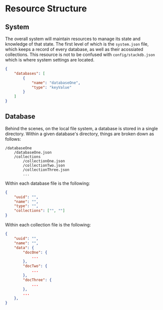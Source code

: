 # Resource Structure

## System
The overall system will maintain resources to manage its state and knowledge of that state. The first level of which is the `system.json` file, which keeps a record of every database, as well as their acossiated collections. This resource is not to be confused with `config/stackdb.json` which is where system settings are located.

```json
{
	"databases": [
		{
			"name": "databaseOne",
			"type": "keyValue"
		}
	]
}
```

## Database
Behind the scenes, on the local file system, a database is stored in a single directory. Within a given database's directory, things are broken down as follows:

	/databaseOne
		/databaseOne.json
		/collections
			/collectionOne.json
			/collectionTwo.json
			/collectionThree.json
			...

Within each database file is the following:
```json
{
	"uuid": "",
	"name": "",
	"type": "",
	"collections": ["", ""]
}
```

Within each collection file is the following:
```json
{
	"uuid": "",
	"name": "",
	"data": {
		"docOne": {
			...
		},
		"docTwo": {
			...
		},
		"docThree": {
			...
		},
		...
	},
}
```